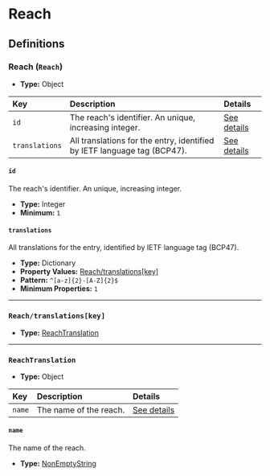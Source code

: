 # Reach

## Definitions

### <a name="Reach"></a> Reach (`Reach`)

- **Type:** Object

Key | Description | Details
:-- | :-- | :--
`id` | The reach's identifier. An unique, increasing integer. | <a href="#Reach/id">See details</a>
`translations` | All translations for the entry, identified by IETF language tag (BCP47). | <a href="#Reach/translations">See details</a>

#### <a name="Reach/id"></a> `id`

The reach's identifier. An unique, increasing integer.

- **Type:** Integer
- **Minimum:** `1`

#### <a name="Reach/translations"></a> `translations`

All translations for the entry, identified by IETF language tag (BCP47).

- **Type:** Dictionary
- **Property Values:** <a href="#Reach/translations[key]">Reach/translations[key]</a>
- **Pattern:** `^[a-z]{2}-[A-Z]{2}$`
- **Minimum Properties:** `1`

---

### <a name="Reach/translations[key]"></a> `Reach/translations[key]`

- **Type:** <a href="#ReachTranslation">ReachTranslation</a>

---

### <a name="ReachTranslation"></a> `ReachTranslation`

- **Type:** Object

Key | Description | Details
:-- | :-- | :--
`name` | The name of the reach. | <a href="#ReachTranslation/name">See details</a>

#### <a name="ReachTranslation/name"></a> `name`

The name of the reach.

- **Type:** <a href="../_NonEmptyString.md#NonEmptyString">NonEmptyString</a>
